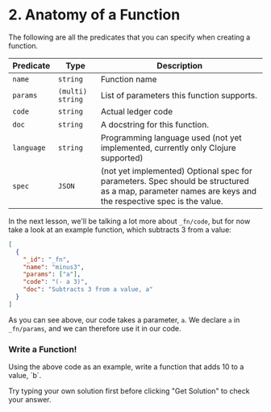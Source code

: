 # 2. Anatomy of a Function

The following are all the predicates that you can specify when creating a function.

| Predicate  | Type             | Description                                                                                                                                            |
| ---------- | ---------------- | ------------------------------------------------------------------------------------------------------------------------------------------------------ |
| `name`     | `string`         | Function name                                                                                                                                          |
| `params`   | `(multi) string` | List of parameters this function supports.                                                                                                             |
| `code`     | `string`         | Actual ledger code                                                                                                                                     |
| `doc`      | `string`         | A docstring for this function.                                                                                                                         |
| `language` | `string`         | Programming language used (not yet implemented, currently only Clojure supported)                                                                      |
| `spec`     | `JSON`           | (not yet implemented) Optional spec for parameters. Spec should be structured as a map, parameter names are keys and the respective spec is the value. |

In the next lesson, we'll be talking a lot more about `_fn/code`, but for now take a look at an example function, which subtracts 3 from a value:

```json
[
  {
    "_id": "_fn",
    "name": "minus3",
    "params": ["a"],
    "code": "(- a 3)",
    "doc": "Subtracts 3 from a value, a"
  }
]
```

As you can see above, our code takes a parameter, `a`. We declare `a` in `_fn/params`, and we can therefore use it in our code.

<div class="challenge">
<h3>Write a Function!</h3>
<p>Using the above code as an example, write a function that adds 10 to a value, `b`.</p>
<p>Try typing your own solution first before clicking "Get Solution" to check your answer. </p>
</div>
